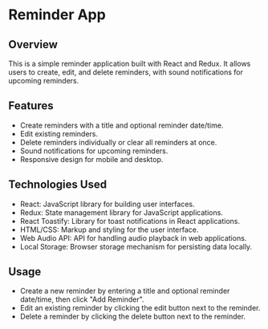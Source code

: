 # Reminder App

## Overview

This is a simple reminder application built with React and Redux. It allows users to create, edit, and delete reminders, with sound notifications for upcoming reminders.

## Features

- Create reminders with a title and optional reminder date/time.
- Edit existing reminders.
- Delete reminders individually or clear all reminders at once.
- Sound notifications for upcoming reminders.
- Responsive design for mobile and desktop.

## Technologies Used

- React: JavaScript library for building user interfaces.
- Redux: State management library for JavaScript applications.
- React Toastify: Library for toast notifications in React applications.
- HTML/CSS: Markup and styling for the user interface.
- Web Audio API: API for handling audio playback in web applications.
- Local Storage: Browser storage mechanism for persisting data locally.

## Usage

- Create a new reminder by entering a title and optional reminder date/time, then click "Add Reminder".
- Edit an existing reminder by clicking the edit button next to the reminder.
- Delete a reminder by clicking the delete button next to the reminder.



